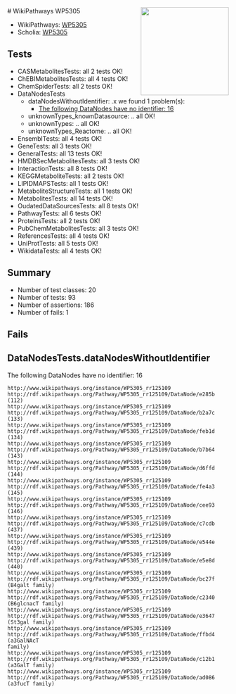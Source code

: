 <img style="float: right; width: 200px" src="https://upload.wikimedia.org/wikipedia/commons/thumb/8/83/Wplogo_with_text_500.png/640px-Wplogo_with_text_500.png" />
# WikiPathways WP5305

* WikiPathways: [WP5305](https://wikipathways.org/pathways/WP5305)
* Scholia: [WP5305](https://scholia.toolforge.org/wikipathways/WP5305)
## Tests
* CASMetabolitesTests: all 2 tests OK!
* ChEBIMetabolitesTests: all 4 tests OK!
* ChemSpiderTests: all 2 tests OK!
* DataNodesTests
    * dataNodesWithoutIdentifier: .x we found 1 problem(s):
        * [The following DataNodes have no identifier: 16](#8792c496)
    * unknownTypes_knownDatasource: .. all OK!
    * unknownTypes: .. all OK!
    * unknownTypes_Reactome: .. all OK!
* EnsemblTests: all 4 tests OK!
* GeneTests: all 3 tests OK!
* GeneralTests: all 13 tests OK!
* HMDBSecMetabolitesTests: all 3 tests OK!
* InteractionTests: all 8 tests OK!
* KEGGMetaboliteTests: all 2 tests OK!
* LIPIDMAPSTests: all 1 tests OK!
* MetaboliteStructureTests: all 1 tests OK!
* MetabolitesTests: all 14 tests OK!
* OudatedDataSourcesTests: all 8 tests OK!
* PathwayTests: all 6 tests OK!
* ProteinsTests: all 2 tests OK!
* PubChemMetabolitesTests: all 3 tests OK!
* ReferencesTests: all 4 tests OK!
* UniProtTests: all 5 tests OK!
* WikidataTests: all 4 tests OK!


## Summary

* Number of test classes: 20
* Number of tests: 93
* Number of assertions: 186
* Number of fails: 1

## Fails

<a name="8792c496" />

## DataNodesTests.dataNodesWithoutIdentifier

The following DataNodes have no identifier: 16
```
http://www.wikipathways.org/instance/WP5305_rr125109 http://rdf.wikipathways.org/Pathway/WP5305_rr125109/DataNode/e285b (112)
http://www.wikipathways.org/instance/WP5305_rr125109 http://rdf.wikipathways.org/Pathway/WP5305_rr125109/DataNode/b2a7c (133)
http://www.wikipathways.org/instance/WP5305_rr125109 http://rdf.wikipathways.org/Pathway/WP5305_rr125109/DataNode/feb1d (134)
http://www.wikipathways.org/instance/WP5305_rr125109 http://rdf.wikipathways.org/Pathway/WP5305_rr125109/DataNode/b7b64 (143)
http://www.wikipathways.org/instance/WP5305_rr125109 http://rdf.wikipathways.org/Pathway/WP5305_rr125109/DataNode/d6ffd (144)
http://www.wikipathways.org/instance/WP5305_rr125109 http://rdf.wikipathways.org/Pathway/WP5305_rr125109/DataNode/fe4a3 (145)
http://www.wikipathways.org/instance/WP5305_rr125109 http://rdf.wikipathways.org/Pathway/WP5305_rr125109/DataNode/cee93 (146)
http://www.wikipathways.org/instance/WP5305_rr125109 http://rdf.wikipathways.org/Pathway/WP5305_rr125109/DataNode/c7cdb (437)
http://www.wikipathways.org/instance/WP5305_rr125109 http://rdf.wikipathways.org/Pathway/WP5305_rr125109/DataNode/e544e (439)
http://www.wikipathways.org/instance/WP5305_rr125109 http://rdf.wikipathways.org/Pathway/WP5305_rr125109/DataNode/e5e8d (440)
http://www.wikipathways.org/instance/WP5305_rr125109 http://rdf.wikipathways.org/Pathway/WP5305_rr125109/DataNode/bc27f (B4galt family)
http://www.wikipathways.org/instance/WP5305_rr125109 http://rdf.wikipathways.org/Pathway/WP5305_rr125109/DataNode/c2340 (B6glcnacT family)
http://www.wikipathways.org/instance/WP5305_rr125109 http://rdf.wikipathways.org/Pathway/WP5305_rr125109/DataNode/e3647 (St3gal family)
http://www.wikipathways.org/instance/WP5305_rr125109 http://rdf.wikipathways.org/Pathway/WP5305_rr125109/DataNode/ffbd4 (a3GalNAcT
family)
http://www.wikipathways.org/instance/WP5305_rr125109 http://rdf.wikipathways.org/Pathway/WP5305_rr125109/DataNode/c12b1 (a3GalT family)
http://www.wikipathways.org/instance/WP5305_rr125109 http://rdf.wikipathways.org/Pathway/WP5305_rr125109/DataNode/ad086 (a3fucT family)
```

